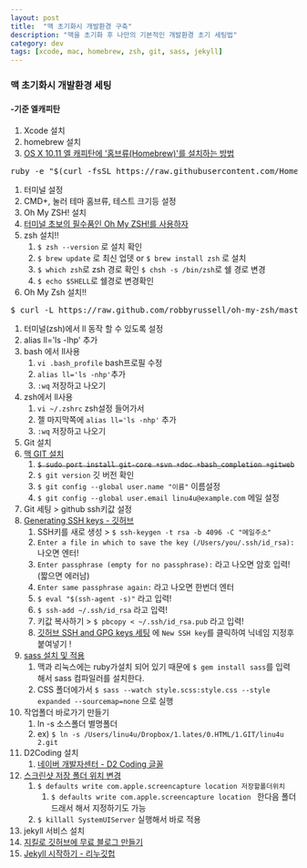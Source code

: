```yaml
---
layout: post
title:  "맥 초기화시 개발환경 구축"
description: "맥을 초기화 후 나만의 기본적인 개발환경 초기 세팅법"
category: dev
tags: [xcode, mac, homebrew, zsh, git, sass, jekyll]
---
```




### 맥 초기화시 개발환경 세팅

#### -기준 엘캐피탄

1. Xcode 설치
1. homebrew 설치
  1. [OS X 10.11 엘 캐피탄에 '홈브류(Homebrew)'를 설치하는 방법](http://macnews.tistory.com/3728)
<pre class="terminal small">
ruby -e "$(curl -fsSL https://raw.githubusercontent.com/Homebrew/install/master/install)"
</pre>
1. 터미널 설정
  1. CMD+, 눌러 테마 홈브류, 테스트 크기등 설정
1. Oh My ZSH! 설치
  1. [터미널 초보의 필수품인 Oh My ZSH!를 사용하자](http://nolboo.github.io/blog/2015/08/21/oh-my-zsh)
  1. zsh 설치!!
      1. `$ zsh --version` 로 설치 확인
      1. `$ brew update` 로 최신 업뎃 or `$ brew install zsh` 로 설치
      1. `$ which zsh`로 zsh 경로 확인 `$ chsh -s /bin/zsh`로 쉘 경로 변경
      1. `$ echo $SHELL`로 쉘경로 변경확인
  1. Oh My Zsh 설치!!
<pre class="terminal small">
$ curl -L https://raw.github.com/robbyrussell/oh-my-zsh/master/tools/install.sh | sh
</pre>
1. 터미널(zsh)에서 ll 동작 할 수 있도록 설정
  1. alias ll='ls -lhp' 추가
  1. bash 에서 ll사용
      1. `vi .bash_profile` bash프로필 수정
      1. `alias ll='ls -nhp'`추가
      1. `:wq` 저장하고 나오기
  1. zsh에서 ll사용
      1. `vi ~/.zshrc` zsh설정 들어가서
      1. 젤 마지막쪽에 `alias ll='ls -nhp'` 추가
      1. `:wq` 저장하고 나오기
1. Git 설치
  1. [맥 GIT 설치](https://git-scm.com/book/ko/v1/%EC%8B%9C%EC%9E%91%ED%95%98%EA%B8%B0-Git-%EC%84%A4%EC%B9%98)
      1. <del> `$ sudo port install git-core +svn +doc +bash_completion +gitweb`</del>
      1. `$ git version` 깃 버전 확인
      1. `$ git config --global user.name "이름"` 이름설정
      1. `$ git config --global user.email linu4u@example.com` 메일 설정
1. Git 세팅 > github ssh키값 설정
  1. [Generating SSH keys - 깃허브](https://help.github.com/articles/generating-ssh-keys)
      1. SSH키를 새로 생성 > `$ ssh-keygen -t rsa -b 4096 -C "메일주소"`
      1. `Enter a file in which to save the key (/Users/you/.ssh/id_rsa):` 나오면 엔터!
      1. `Enter passphrase (empty for no passphrase):` 라고 나오면 암호 입력!(짧으면 에러남)
      1. `Enter same passphrase again:` 라고 나오면 한번더 엔터
      1. `$ eval "$(ssh-agent -s)"` 라고 입력!
      1. `$ ssh-add ~/.ssh/id_rsa` 라고 입력!
      1. 키값 복사하기 > `$ pbcopy < ~/.ssh/id_rsa.pub` 라고 입력!
      1. [깃허브 SSH and GPG keys 세팅](https://github.com/settings/keys) 에 `New SSH key`를 클릭하여 닉네임 지정후 붙여넣기 !
1. [sass 설치 및 적용](https://opentutorials.org/course/470/2489)
      1. 맥과 리눅스에는 ruby가설치 되어 있기 때문에 `$ gem install sass`를 입력해서 sass 컴파일러를 설치한다.
      1. CSS 폴더에가서 `$ sass --watch style.scss:style.css --style expanded --sourcemap=none` 으로 실행
1. 작업폴더 바로가기 만들기
    1. ln -s 소스폴더 별명폴더
    1. ex) `$ ln -s /Users/linu4u/Dropbox/1.lates/0.HTML/1.GIT/linu4u 2.git`
1. D2Coding 설치
    1. [네이버 개발자센터 - D2 Coding 글꼴](http://dev.naver.com/projects/d2coding/)
1. [스크린샷 저장 폴더 위치 변경](http://macnews.tistory.com/3188)
    1. `$ defaults write com.apple.screencapture location 저장할폴더위치 `
        1. `$ defaults write com.apple.screencapture location ` 한다음 폴더 드래서 해서 지정하기도 가능
    1.  `$ killall SystemUIServer` 실행해서 바로 적용
1. jekyll 서비스 설치
  1. [지킬로 깃허브에 무료 블로그 만들기](https://nolboo.github.io/blog/2013/10/15/free-blog-with-github-jekyll/)
  2. [Jekyll 시작하기 - 리누깃헙](http://linu4u.github.io/jekyll/2015/08/25/jekyll-start)
